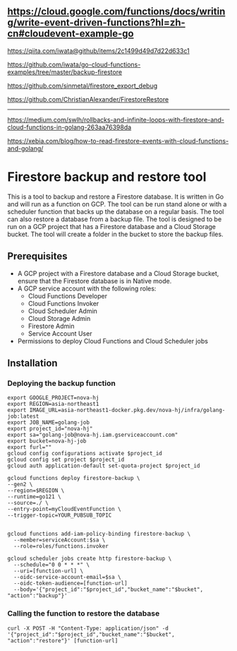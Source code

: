 https://cloud.google.com/functions/docs/writing/write-event-driven-functions?hl=zh-cn#cloudevent-example-go
----
https://qiita.com/iwata@github/items/2c1499d49d7d22d633c1

https://github.com/iwata/go-cloud-functions-examples/tree/master/backup-firestore

https://github.com/sinmetal/firestore_export_debug

https://github.com/ChristianAlexander/FirestoreRestore

----
https://medium.com/swlh/rollbacks-and-infinite-loops-with-firestore-and-cloud-functions-in-golang-263aa76398da


https://xebia.com/blog/how-to-read-firestore-events-with-cloud-functions-and-golang/

# Firestore backup and restore tool

This is a tool to backup and restore a Firestore database. It is written in Go and will run as a function on GCP. The 
tool can be run stand alone or with a scheduler function that backs up the database on a regular basis. The tool can 
also restore a database from a backup file. The tool is designed to be run on a GCP project that has a Firestore database
and a Cloud Storage bucket. The tool will create a folder in the bucket to store the backup files. 

## Prerequisites

* A GCP project with a Firestore database and a Cloud Storage bucket, ensure that the Firestore database is in Native mode.
* A GCP service account with the following roles:
  * Cloud Functions Developer
  * Cloud Functions Invoker
  * Cloud Scheduler Admin
  * Cloud Storage Admin
  * Firestore Admin
  * Service Account User
* Permissions to deploy Cloud Functions and Cloud Scheduler jobs

## Installation

### Deploying the backup function

```shell
export GOOGLE_PROJECT=nova-hj
export REGION=asia-northeast1
export IMAGE_URL=asia-northeast1-docker.pkg.dev/nova-hj/infra/golang-job:latest
export JOB_NAME=golang-job
export project_id="nova-hj"
export sa="golang-job@nova-hj.iam.gserviceaccount.com"
export bucket=nova-hj-job
export furl=""
gcloud config configurations activate $project_id
gcloud config set project $project_id
gcloud auth application-default set-quota-project $project_id

gcloud functions deploy firestore-backup \
--gen2 \
--region=$REGION \
--runtime=go121 \
--source=./ \
--entry-point=myCloudEventFunction \
--trigger-topic=YOUR_PUBSUB_TOPIC


gcloud functions add-iam-policy-binding firestore-backup \
  --member=serviceAccount:$sa \
  --role=roles/functions.invoker
  
gcloud scheduler jobs create http firestore-backup \
  --schedule="0 0 * * *" \
  --uri=[function-url] \
  --oidc-service-account-email=$sa \
  --oidc-token-audience=[function-url]
  --body='{"project_id":"$project_id","bucket_name":"$bucket", "action":"backup"}'
```

### Calling the function to restore the database

```shell
curl -X POST -H "Content-Type: application/json" -d '{"project_id":"$project_id","bucket_name":"$bucket", "action":"restore"}' [function-url]
```
